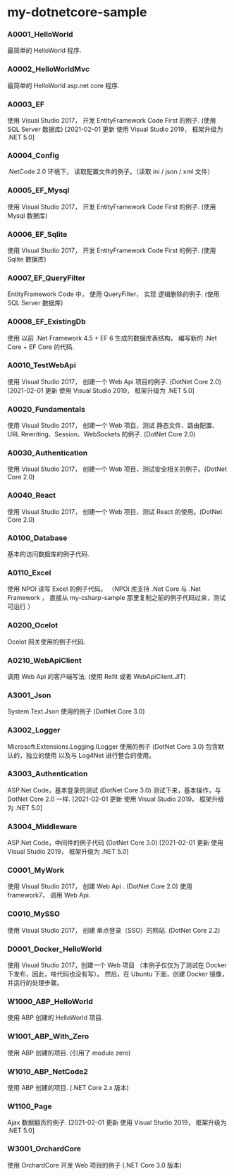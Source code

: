 # my-dotnetcore-sample


### A0001_HelloWorld
最简单的 HelloWorld 程序.


### A0002_HelloWorldMvc
最简单的 HelloWorld  asp.net core 程序.


### A0003_EF
使用 Visual Studio 2017， 开发 EntityFramework Code First 的例子.  (使用 SQL Server 数据库)
[2021-02-01 更新 使用 Visual Studio 2019， 框架升级为  .NET 5.0]


### A0004_Config
.NetCode 2.0 环境下， 读取配置文件的例子。（读取 ini / json / xml 文件）


### A0005_EF_Mysql
使用 Visual Studio 2017， 开发 EntityFramework Code First 的例子.  (使用 Mysql 数据库)


### A0006_EF_Sqlite
使用 Visual Studio 2017， 开发 EntityFramework Code First 的例子.  (使用 Sqlite 数据库)


### A0007_EF_QueryFilter
EntityFramework Code 中， 使用 QueryFilter， 实现 逻辑删除的例子. (使用 SQL Server 数据库)


### A0008_EF_ExistingDb
使用 以前 .Net Framework 4.5 + EF 6 生成的数据库表结构， 编写新的 .Net Core + EF Core 的代码.


### A0010_TestWebApi
使用 Visual Studio 2017， 创建一个 Web Api 项目的例子. (DotNet Core 2.0)
[2021-02-01 更新 使用 Visual Studio 2019， 框架升级为  .NET 5.0]


### A0020_Fundamentals
使用 Visual Studio 2017， 创建一个 Web 项目，测试 静态文件、路由配置、URL Rewriting、Session、WebSockets 的例子. (DotNet Core 2.0)


### A0030_Authentication
使用 Visual Studio 2017， 创建一个 Web 项目，测试安全相关的例子。(DotNet Core 2.0)


### A0040_React
使用 Visual Studio 2017， 创建一个 Web 项目，测试 React 的使用。(DotNet Core 2.0)


### A0100_Database
基本的访问数据库的例子代码.


### A0110_Excel
使用 NPOI 读写 Excel 的例子代码。
（NPOI 库支持  .Net Core 与 .Net Framework ， 直接从 my-csharp-sample 那里复制之前的例子代码过来，测试可运行 ）




### A0200_Ocelot
Ocelot 网关使用的例子代码.


### A0210_WebApiClient
调用 Web Api 的客户端写法. (使用 Refit 或者 WebApiClient.JIT)



### A3001_Json
System.Text.Json 使用的例子 (DotNet Core 3.0)


### A3002_Logger
Microsoft.Extensions.Logging.ILogger 使用的例子 (DotNet Core 3.0)
包含默认的，独立的使用
以及与 Log4Net 进行整合的使用。




### A3003_Authentication
ASP.Net Code，基本登录的测试 (DotNet Core 3.0)
测试下来，基本操作，与 DotNet Core 2.0 一样.
[2021-02-01 更新 使用 Visual Studio 2019， 框架升级为  .NET 5.0]



### A3004_Middleware
ASP.Net Code，中间件的例子代码 (DotNet Core 3.0)
[2021-02-01 更新 使用 Visual Studio 2019， 框架升级为  .NET 5.0]




### C0001_MyWork
使用 Visual Studio 2017， 创建 Web Api . (DotNet Core 2.0)
使用 framework7， 调用 Web Api.


### C0010_MySSO
使用 Visual Studio 2017， 创建 单点登录（SSO）的网站.  (DotNet Core 2.2)


### D0001_Docker_HelloWorld
使用 Visual Studio 2017，创建一个 Web 项目 （本例子仅仅为了测试在 Docker 下发布，因此，啥代码也没有写）。
然后，在 Ubuntu 下面，创建 Docker 镜像，并运行的处理步骤。


### W1000_ABP_HelloWorld
使用 ABP 创建的 HelloWorld 项目.


### W1001_ABP_With_Zero
使用 ABP 创建的项目. (引用了 module zero)


### W1010_ABP_NetCode2
使用 ABP 创建的项目. (.NET Core 2.x 版本)


### W1100_Page
Ajax 数据翻页的例子.
[2021-02-01 更新 使用 Visual Studio 2019， 框架升级为  .NET 5.0]


### W3001_OrchardCore
使用 OrchardCore 开发 Web 项目的例子  (.NET Core 3.0 版本)